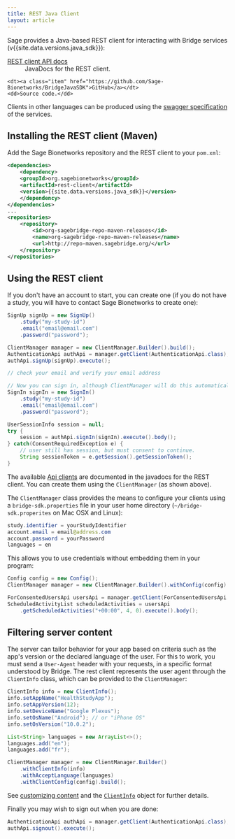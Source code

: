 ```yaml
---
title: REST Java Client
layout: article
---
```


<div class="ui positive message">

<p>Sage provides a Java-based REST client for interacting with Bridge services (v{{site.data.versions.java_sdk}}): </p>

<dl>
    <dt><a class="item" href="/rest-client/{{site.data.versions.java_sdk}}/apidocs/index.html">REST client API docs</a></dt>
    <dd>JavaDocs for the REST client.</dd>
    
    <dt><a class="item" href="https://github.com/Sage-Bionetworks/BridgeJavaSDK">GitHub</a></dt>
    <dd>Source code.</dd>
</dl>

<p>Clients in other languages can be produced using the <a href="/articles/rest.html">swagger specification</a> of the services.</p>
</div>

## Installing the REST client (Maven)

Add the Sage Bionetworks repository and the REST client to your <code>pom.xml</code>:

``` xml
<dependencies>
    <dependency>
    <groupId>org.sagebionetworks</groupId>
    <artifactId>rest-client</artifactId>
    <version>{{site.data.versions.java_sdk}}</version>
    </dependency>
</dependencies>
...
<repositories>
    <repository>
        <id>org-sagebridge-repo-maven-releases</id>
        <name>org-sagebridge-repo-maven-releases</name>
        <url>http://repo-maven.sagebridge.org/</url>
    </repository>
</repositories>
```

## Using the REST client

If you don't have an account to start, you can create one (if you do not have a study, you will have to contact Sage Bionetworks to create one):

``` java
SignUp signUp = new SignUp()
    .study("my-study-id")
    .email("email@email.com")
    .password("password");

ClientManager manager = new ClientManager.Builder().build();
AuthenticationApi authApi = manager.getClient(AuthenticationApi.class);
authApi.signUp(signUp).execute();

// check your email and verify your email address

// Now you can sign in, although ClientManager will do this automatically
SignIn signIn = new SignIn()
    .study("my-study-id")
    .email("email@email.com")
    .password("password");

UserSessionInfo session = null;
try {
    session = authApi.signIn(signIn).execute().body();
} catch(ConsentRequiredException e) {
    // user still has session, but must consent to continue.
    String sessionToken = e.getSession().getSessionToken();
}

```

The available [Api clients](/rest-client/{{site.data.versions.java_sdk}}/apidocs/org/sagebionetworks/bridge/rest/api/package-summary.html) are documented in the javadocs for the REST client. You can create them using the `ClientManager` (as shown above).

The `ClientManager` class provides the means to configure your clients using a `bridge-sdk.properties` file in your user home directory (`~/bridge-sdk.properites` on Mac OSX and Linux):

``` java
study.identifier = yourStudyIdentifier
account.email = email@address.com
account.password = yourPassword
languages = en
```

This allows you to use credentials without embedding them in your program:

``` java
Config config = new Config();
ClientManager manager = new ClientManager.Builder().withConfig(config).build();

ForConsentedUsersApi usersApi = manager.getClient(ForConsentedUsersApi.class);
ScheduledActivityList scheduledActivities = usersApi
    .getScheduledActivities("+00:00", 4, 0).execute().body();
```

## Filtering server content

The server can tailor behavior for your app based on criteria such as the app's version or the declared language of the user. For this to work, you must send a `User-Agent` header with your requests, in a specific format understood by Bridge. The rest client represents the user agent through the `ClientInfo` class, which can be provided to the `ClientManager`: 

``` java
ClientInfo info = new ClientInfo();
info.setAppName("HealthStudyApp");
info.setAppVersion(12);
info.setDeviceName("Google Plexus");
info.setOsName("Android"); // or "iPhone OS"
info.setOsVersion("10.0.2");

List<String> languages = new ArrayList<>();
languages.add("en");
languages.add("fr");

ClientManager manager = new ClientManager.Builder()
    .withClientInfo(info)
    .withAcceptLanguage(languages)
    .withClientConfig(config).build();
```

See [customizing content](/articles/filtering.html) and the [`ClientInfo`](/#ClientInfo) object for further details.

Finally you may wish to sign out when you are done:

``` java
AuthenticationApi authApi = manager.getClient(AuthenticationApi.class);
authApi.signout().execute();
```

